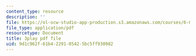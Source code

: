 ```yaml
---
content_type: resource
description: ''
file: https://ol-ocw-studio-app-production.s3.amazonaws.com/courses/6-034-artificial-intelligence-fall-2010/9d1c962f61b4229105425bc5ff930982_XPEJg_6Cg6o.pdf
file_type: application/pdf
resourcetype: Document
title: 3play pdf file
uid: 9d1c962f-61b4-2291-0542-5bc5ff930982
---
```

